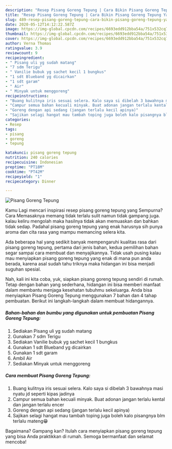 ```yaml
---
description: "Resep Pisang Goreng Tepung | Cara Bikin Pisang Goreng Tepung Yang Menggugah Selera"
title: "Resep Pisang Goreng Tepung | Cara Bikin Pisang Goreng Tepung Yang Menggugah Selera"
slug: 489-resep-pisang-goreng-tepung-cara-bikin-pisang-goreng-tepung-yang-menggugah-selera
date: 2020-05-12T14:12:22.587Z
image: https://img-global.cpcdn.com/recipes/6693edd912bba54a/751x532cq70/pisang-goreng-tepung-foto-resep-utama.jpg
thumbnail: https://img-global.cpcdn.com/recipes/6693edd912bba54a/751x532cq70/pisang-goreng-tepung-foto-resep-utama.jpg
cover: https://img-global.cpcdn.com/recipes/6693edd912bba54a/751x532cq70/pisang-goreng-tepung-foto-resep-utama.jpg
author: Verna Thomas
ratingvalue: 3.9
reviewcount: 9
recipeingredient:
- " Pisang uli yg sudah matang"
- "7 sdm Terigu"
- " Vanilie bubuk yg sachet kecil 1 bungkus"
- "1 sdt Blueband yg dicairkan"
- "1 sdt garam"
- " Air"
- " Minyak untuk menggoreng"
recipeinstructions:
- "Buang kulitnya iris sesuai selera. Kalo saya si dibelah 3 bawahnya masi nyatu jd seperti kipas jadinya"
- "Campur semua bahan kecuali minyak. Buat adonan jangan terlalu kental dan jangan terlalu encer"
- "Goreng dengan api sedang (jangan terlalu kecil apinya)"
- "Sajikan selagi hangat mau tambah toping juga boleh kalo pisangnya blm terlalu mateng😁"
categories:
- Resep
tags:
- pisang
- goreng
- tepung

katakunci: pisang goreng tepung 
nutrition: 240 calories
recipecuisine: Indonesian
preptime: "PT18M"
cooktime: "PT42M"
recipeyield: "1"
recipecategory: Dinner

---
```



![Pisang Goreng Tepung](https://img-global.cpcdn.com/recipes/6693edd912bba54a/751x532cq70/pisang-goreng-tepung-foto-resep-utama.jpg)

Kamu Lagi mencari inspirasi resep pisang goreng tepung yang Sempurna? Cara Memasaknya memang tidak terlalu sulit namun tidak gampang juga. kalau keliru mengolah maka hasilnya tidak akan memuaskan dan bahkan tidak sedap. Padahal pisang goreng tepung yang enak harusnya sih punya aroma dan cita rasa yang mampu memancing selera kita.



Ada beberapa hal yang sedikit banyak mempengaruhi kualitas rasa dari pisang goreng tepung, pertama dari jenis bahan, kedua pemilihan bahan segar sampai cara membuat dan menyajikannya. Tidak usah pusing kalau mau menyiapkan pisang goreng tepung yang enak di mana pun anda berada, karena asal sudah tahu triknya maka hidangan ini bisa menjadi suguhan spesial.


Nah, kali ini kita coba, yuk, siapkan pisang goreng tepung sendiri di rumah. Tetap dengan bahan yang sederhana, hidangan ini bisa memberi manfaat dalam membantu menjaga kesehatan tubuhmu sekeluarga. Anda bisa menyiapkan Pisang Goreng Tepung menggunakan 7 bahan dan 4 tahap pembuatan. Berikut ini langkah-langkah dalam membuat hidangannya.

<!--inarticleads1-->

##### Bahan-bahan dan bumbu yang digunakan untuk pembuatan Pisang Goreng Tepung:

1. Sediakan  Pisang uli yg sudah matang
1. Gunakan 7 sdm Terigu
1. Sediakan  Vanilie bubuk yg sachet kecil 1 bungkus
1. Gunakan 1 sdt Blueband yg dicairkan
1. Gunakan 1 sdt garam
1. Ambil  Air
1. Sediakan  Minyak untuk menggoreng




<!--inarticleads2-->

##### Cara membuat Pisang Goreng Tepung:

1. Buang kulitnya iris sesuai selera. Kalo saya si dibelah 3 bawahnya masi nyatu jd seperti kipas jadinya
1. Campur semua bahan kecuali minyak. Buat adonan jangan terlalu kental dan jangan terlalu encer
1. Goreng dengan api sedang (jangan terlalu kecil apinya)
1. Sajikan selagi hangat mau tambah toping juga boleh kalo pisangnya blm terlalu mateng😁




Bagaimana? Gampang kan? Itulah cara menyiapkan pisang goreng tepung yang bisa Anda praktikkan di rumah. Semoga bermanfaat dan selamat mencoba!
